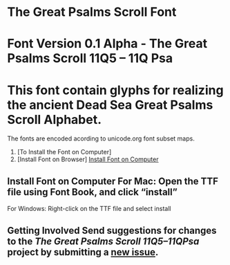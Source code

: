 # The Great Psalms Scroll Font

# Font Version 0.1 Alpha - The Great Psalms Scroll 11Q5 – 11Q Psa 
  
# This font contain glyphs for realizing the ancient Dead Sea Great Psalms Scroll Alphabet.
 
The fonts are encoded acording  to unicode.org font subset maps.
   
1. [To Install the Font on Computer]     
2. [Install Font on Browser]   [Install Font on Computer](#install-font-on-computer) 
    
## Install Font on Computer    For Mac: Open the TTF file using Font Book, and click “install”
      
For Windows: Right-click on the TTF file and select install 
  
## Getting Involved  Send suggestions for changes to the *The Great Psalms Scroll 11Q5–11QPsa* project by submitting a [new issue](https://github.com/BeitDina/The-Great-Psalms-Scroll-Font/issues/new).
